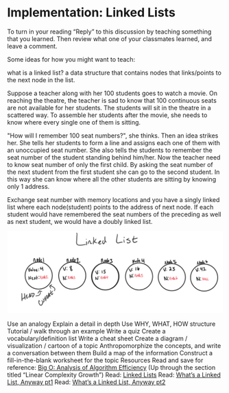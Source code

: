# Implementation: Linked Lists

To turn in your reading “Reply” to this discussion by teaching something that you learned. Then review what one of your classmates learned, and leave a comment.

Some ideas for how you might want to teach:

what is a linked list?
a data structure that contains nodes that links/points to the next node in the list.



Suppose a teacher along with her 100 students goes to watch a movie. On reaching the theatre, the teacher is sad to know that 100 continuous seats are not available for her students. The students will sit in the theatre in a scattered way. To assemble her students after the movie, she needs to know where every single one of them is sitting.

"How will I remember 100 seat numbers?", she thinks. Then an idea strikes her. She tells her students to form a line and assigns each one of them with an unoccupied seat number. She also tells the students to remember the seat number of the student standing behind him/her. Now the teacher need to know seat number of only the first child. By asking the seat number of the next student from the first student she can go to the second student. In this way she can know where all the other students are sitting by knowing only 1 address.

Exchange seat number with memory locations and you have a singly linked list where each node(student) points to the address of next node. If each student would have remembered the seat numbers of the preceding as well as next student, we would have a doubly linked list.


![img from codefellows github](/example%20pic.png)

Use an analogy
Explain a detail in depth
Use WHY, WHAT, HOW structure
Tutorial / walk through an example
Write a quiz
Create a vocabulary/definition list
Write a cheat sheet
Create a diagram / visualization / cartoon of a topic
Anthropomorphize the concepts, and write a conversation between them
Build a map of the information
Construct a fill-in-the-blank worksheet for the topic
Resources
Read and save for reference: [Big O: Analysis of Algorithm Efficiency](https://codefellows.github.io/common_curriculum/data_structures_and_algorithms/Code_401/class-05/resources/big_oh.html) (Up through the section titled “Linear Complexity Growth”)
Read: [Linked Lists](https://codefellows.github.io/common_curriculum/data_structures_and_algorithms/Code_401/class-05/resources/singly_linked_list.html)
Read: [What’s a Linked List, Anyway pt1](https://medium.com/basecs/whats-a-linked-list-anyway-part-1-d8b7e6508b9d)
Read: [What’s a Linked List, Anyway pt2](https://medium.com/basecs/whats-a-linked-list-anyway-part-2-131d96f71996)
